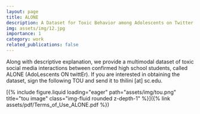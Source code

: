 ```yaml
---
layout: page
title: ALONE
description: A Dataset for Toxic Behavior among Adolescents on Twitter
img: assets/img/12.jpg
importance: 1
category: work
related_publications: false
---
```


Along with descriptive explanation, we provide a multimodal dataset of toxic social media interactions between confirmed high school students, called ALONE (AdoLescents ON twittEr). If you are interested in obtaining the dataset, sign the following TOU and send it to thilini [at] sc.edu.


[{% include figure.liquid loading="eager" path="assets/img/tou.png" title="tou image" class="img-fluid rounded z-depth-1" %}]({% link assets/pdf/Terms_of_Use_ALONE.pdf %})

